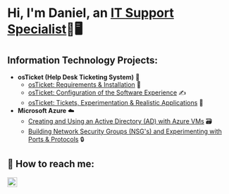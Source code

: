 <h1>Hi, I'm Daniel, an <a href="https://linkedin.com/in/daniel-weidner-78142733b/">IT Support Specialist</a>💼🖥️</h1>

<h2> Information Technology Projects:</h2>

- <b>osTicket (Help Desk Ticketing System)</b> 🦘
  - [osTicket: Requirements & Installation](https://github.com/daniel-m-weidner/osTicket-req.install) 💾
  - [osTicket: Configuration of the Software Experience](https://github.com/daniel-m-weidner/osTicket-configuration) ✍️
  - [osTicket: Tickets, Experimentation & Realistic Applications](https://github.com/daniel-m-weidner/osTicket-using.tickets)  🎫
- <b>Microsoft Azure</b> ☁️
  - [Creating and Using an Active Directory (AD) with Azure VMs](https://github.com/daniel-m-weidner/ad-showcase) 🗃️
  - [Building Network Security Groups (NSG's) and Experimenting with Ports & Protocols](https://github.com/daniel-m-weidner/azure-network-protocols) 🔒

<h2> 📱 How to reach me:</h2>

[<img align="left" alt="Josh | LinkedIn" width="22px" src="https://cdn.jsdelivr.net/npm/simple-icons@v3/icons/linkedin.svg" />][linkedin]

[linkedin]: https://linkedin.com/in/daniel-weidner-78142733b/
